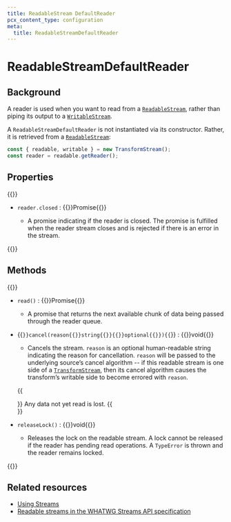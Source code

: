 ```yaml
---
title: ReadableStream DefaultReader
pcx_content_type: configuration
meta:
  title: ReadableStreamDefaultReader
---
```


<!-- The space in the title was introduced to create a pleasing line-break in the title in the sidebar. -->

# ReadableStreamDefaultReader

## Background

A reader is used when you want to read from a [`ReadableStream`](/workers/runtime-apis/streams/readablestream/), rather than piping its output to a [`WritableStream`](/workers/runtime-apis/streams/writablestream/).

A `ReadableStreamDefaultReader` is not instantiated via its constructor. Rather, it is retrieved from a [`ReadableStream`](/workers/runtime-apis/streams/readablestream/):

```js
const { readable, writable } = new TransformStream();
const reader = readable.getReader();
```

## Properties

{{<definitions>}}

- `reader.closed` : {{<type>}}Promise{{</type>}}

  - A promise indicating if the reader is closed. The promise is fulfilled when the reader stream closes and is rejected if there is an error in the stream.

{{</definitions>}}

## Methods

{{<definitions>}}

- `read()` : {{<type>}}Promise{{</type>}}

  - A promise that returns the next available chunk of data being passed through the reader queue.

- {{<code>}}cancel(reason{{<param-type>}}string{{</param-type>}}{{<prop-meta>}}optional{{</prop-meta>}}){{</code>}} : {{<type>}}void{{</type>}}

  - Cancels the stream. `reason` is an optional human-readable string indicating the reason for cancellation. `reason` will be passed to the underlying source’s cancel algorithm -- if this readable stream is one side of a [`TransformStream`](/workers/runtime-apis/streams/transformstream/), then its cancel algorithm causes the transform’s writable side to become errored with `reason`.

  {{<Aside type="warning" header="Warning">}}
Any data not yet read is lost.
  {{</Aside>}}

- `releaseLock()` : {{<type>}}void{{</type>}}

  - Releases the lock on the readable stream. A lock cannot be released if the reader has pending read operations. A `TypeError` is thrown and the reader remains locked.

{{</definitions>}}

## Related resources

- [Using Streams](/workers/learning/using-streams/)
- [Readable streams in the WHATWG Streams API specification](https://streams.spec.whatwg.org/#rs-model)
